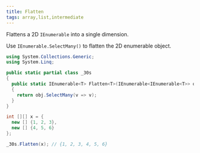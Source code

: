 ```yaml
---
title: Flatten
tags: array,list,intermediate
---
```


Flattens a 2D `IEnumerable` into a single dimension.

Use `IEnumerable.SelectMany()` to flatten the 2D enumerable object.

```csharp
using System.Collections.Generic;
using System.Linq;

public static partial class _30s 
{
  public static IEnumerable<T> Flatten<T>(IEnumerable<IEnumerable<T>> obj) 
  {
    return obj.SelectMany(v => v);
  }
}
```

```csharp
int [][] x = {
  new [] {1, 2, 3},
  new [] {4, 5, 6}
};

_30s.Flatten(x); // {1, 2, 3, 4, 5, 6}
```
